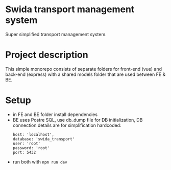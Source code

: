 # Swida transport management system

Super simplified transport management system.

# Project description
This simple monorepo consists of separate folders for front-end (vue) and back-end (express) with a shared models folder that are used between FE & BE.


# Setup
- in FE and BE folder install dependencies
- BE uses Postre SQL, use db_dump file for DB initialization, DB connection details are for simplification hardcoded:
	```
	host: 'localhost',
	database: 'swida_transport'
	user: 'root'
	password: 'root'
	port: 5432
	```
- run both with `npm run dev`
